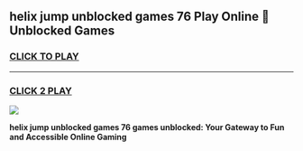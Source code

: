 
## helix jump unblocked games 76 Play Online 👋 Unblocked Games
<h3>
<a href="https://premium.freeplayer.one?title=helix_jump_unblocked_games_76&ref=19F">CLICK TO PLAY</a></h3>
<hr>

<h3>
<a href="https://premium.freeplayer.one?title=helix_jump_unblocked_games_76&ref=19F">CLICK 2 PLAY</a>
  
</h3>

<a href="https://premium.freeplayer.one?title=helix_jump_unblocked_games_76&ref=19F"><img src="https://clearcache.store/games.png"></a>


**helix jump unblocked games 76 games unblocked: Your Gateway to Fun and Accessible Online Gaming**
